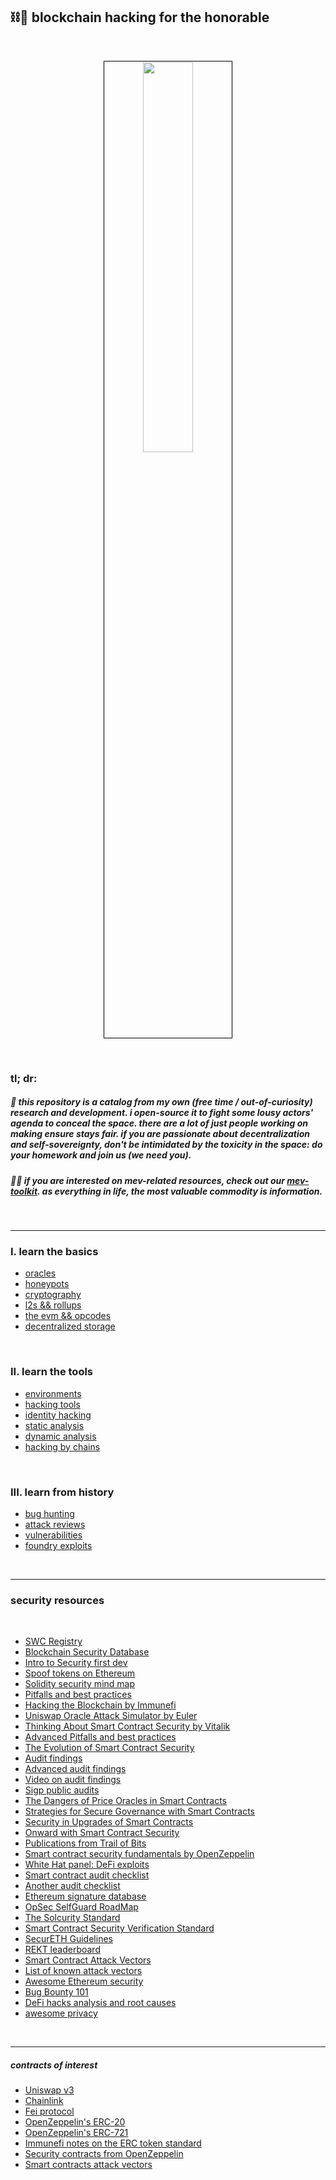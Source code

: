 ## ⛓🍕 blockchain hacking for the honorable


<br>

<p align="center">
<img src="https://user-images.githubusercontent.com/1130416/210285206-1097fed8-568b-4514-97a2-832924686bc4.png" width="40%" align="center" style="padding:1px;border:1px solid black;"/>
 </p>




<br>


### tl; dr:


##### 👾 this repository is a catalog from my own (free time / out-of-curiosity) research and development. i open-source it to fight some lousy actors' agenda to conceal the space. there are a lot of just people working on making ensure stays fair. if you are passionate about decentralization and self-sovereignty, don't be intimidated by the toxicity in the space: do your homework and join us (we need you).


##### 🏴‍☠️ if you are interested on mev-related resources, check out our [mev-toolkit](https://github.com/go-outside-labs/mev-toolkit). as everything in life, the *most valuable commodity is information*. 




<br>

---

### I. learn the basics

* [oracles](basic_knowledge/oracles)
* [honeypots](basic_knowledge/honeypots)
* [cryptography](basic_knowledge/cryptography)
* [l2s && rollups](basic_knowledge/l2_and_rollups)
* [the evm && opcodes](basic_knowledge/evm_and_opcodes)
* [decentralized storage](basic_knowledge/decentralized_storage)


<br>

### II. learn the tools


* [environments](hacking_tools/environments)
* [hacking tools](hacking_tools)
* [identity hacking](hacking_tools/gray_hat_tools)
* [static analysis](hacking_tools/static_analysis)
* [dynamic analysis](hacking_tools/dynamic_analysis)
* [hacking by chains](hacking_tools/hacking_by_chains)




<br>

### III. learn from history


* [bug hunting](advanced_expert/bug_hunting)
* [attack reviews](advanced_expert/attack_reviews)
* [vulnerabilities](advanced_expert/vulnerabilities)
* [foundry exploits](foundry_exploits)




<br>



----

### security resources

<br>

* [SWC Registry](https://swcregistry.io/)
* [Blockchain Security Database](https://consensys.github.io/blockchainSecurityDB/)
* [Intro to Security first dev](https://www.youtube.com/watch?v=72K57I9yvyI)
* [Spoof tokens on Ethereum](https://medium.com/etherscan-blog/spoof-tokens-on-ethereum-c2ad882d9cf6)
* [Solidity security mind map](https://github.com/x676f64/secureum-mind_map)
* [Pitfalls and best practices](https://github.com/x676f64/secureum-mind_map/blob/master/4.%20Pitfalls%20and%20Best%20Practices%20101.md)
* [Hacking the Blockchain by Immunefi](https://medium.com/immunefi/hacking-the-blockchain-an-ultimate-guide-4f34b33c6e8b)
* [Uniswap Oracle Attack Simulator by Euler](https://blog.euler.finance/uniswap-oracle-attack-simulator-42d18adf65af)
* [Thinking About Smart Contract Security by Vitalik](https://blog.ethereum.org/2016/06/19/thinking-smart-contract-security/)
* [Advanced Pitfalls and best practices](https://github.com/x676f64/secureum-mind_map/blob/master/5.%20Pitfalls%20and%20Best%20Practices%20201.md)
* [The Evolution of Smart Contract Security](https://www.youtube.com/watch?v=fOkQuNzVn_Q)
* [Audit findings](https://github.com/x676f64/secureum-mind_map/blob/master/7.%20Audit%20Findings%20101.md)
* [Advanced audit findings](https://github.com/x676f64/secureum-mind_map/blob/master/8.%20Audit%20Findings%20201.md)
* [Video on audit findings](https://www.youtube.com/watch?v=SromSImIpHE)
* [Sigp public audits](https://github.com/sigp/public-audits)
* [The Dangers of Price Oracles in Smart Contracts](https://www.youtube.com/watch?v=YGO7nzpXCeA&list=PLdJRkA9gCKOONBSlcifqLig_ZTyG_YLqz&index=5)
* [Strategies for Secure Governance with Smart Contracts](https://www.youtube.com/watch?v=GbDAmMdmh8Q&list=PLdJRkA9gCKOONBSlcifqLig_ZTyG_YLqz&index=6)
* [Security in Upgrades of Smart Contracts](https://www.youtube.com/watch?v=5WE6PEc305w&list=PLdJRkA9gCKOONBSlcifqLig_ZTyG_YLqz&index=7)
* [Onward with Smart Contract Security](https://www.youtube.com/watch?v=RipXdV7vygs&list=PLdJRkA9gCKOONBSlcifqLig_ZTyG_YLqz&index=8)
* [Publications from Trail of Bits](https://github.com/trailofbits/publications#blockchain)
* [Smart contract security fundamentals by OpenZeppelin](https://www.youtube.com/playlist?list=PLBy3Qkuapv_7R1ZI_Cs2NOFn7ZTaNWY6G)
* [White Hat panel: DeFi exploits](https://www.youtube.com/watch?v=Df2zzfoTfMc)
* [Smart contract audit checklist](https://consensys.net/diligence/blog/2019/09/how-to-prepare-for-a-smart-contract-audit/)
* [Another audit checklist](https://github.com/nascentxyz/simple-security-toolkit)
* [Ethereum signature database](https://www.4byte.directory/)
* [OpSec SelfGuard RoadMap](https://github.com/OffcierCia/Crypto-OpSec-SelfGuard-RoadMap)
* [The Solcurity Standard](https://github.com/Rari-Capital/solcurity)
* [Smart Contract Security Verification Standard](https://github.com/securing/SCSVS)
* [SecurETH Guidelines](https://guidelines.secureth.org/)
* [REKT leaderboard](https://rekt.news/leaderboard/)
* [Smart Contract Attack Vectors](https://github.com/KadenZipfel/smart-contract-attack-vectors)
* [List of known attack vectors](https://blog.sigmaprime.io/solidity-security.html)
* [Awesome Ethereum security](https://github.com/crytic/awesome-ethereum-security)
* [Bug Bounty 101](https://www.youtube.com/watch?v=S-Z2iwbT1Fg)
* [DeFi hacks analysis and root causes](https://wooded-meter-1d8.notion.site/0e85e02c5ed34df3855ea9f3ca40f53b?v=22e5e2c506ef4caeb40b4f78e23517ee)
* [awesome privacy](https://github.com/Lissy93/awesome-privacy)


<br>

---




##### contracts of interest



* [Uniswap v3](https://github.com/Uniswap/v3-core/tree/main/contracts)
* [Chainlink](https://github.com/smartcontractkit/chainlink/tree/develop/contracts/src/v0.4)
* [Fei protocol](https://github.com/fei-protocol/fei-protocol-core/tree/master/contracts)
* [OpenZeppelin's ERC-20](https://github.com/OpenZeppelin/openzeppelin-contracts/blob/master/contracts/token/ERC20/ERC20.sol)
* [OpenZeppelin's ERC-721](https://github.com/OpenZeppelin/openzeppelin-contracts/blob/master/contracts/token/ERC721/ERC721.sol)
* [Immunefi notes on the ERC token standard](https://medium.com/immunefi/how-erc-standards-work-part-1-c9795803f459)
* [Security contracts from OpenZeppelin](https://github.com/OpenZeppelin/openzeppelin-contracts/tree/master/contracts/security)
* [Smart contracts attack vectors](https://github.com/kadenzipfel/smart-contract-attack-vectors)

<br>

